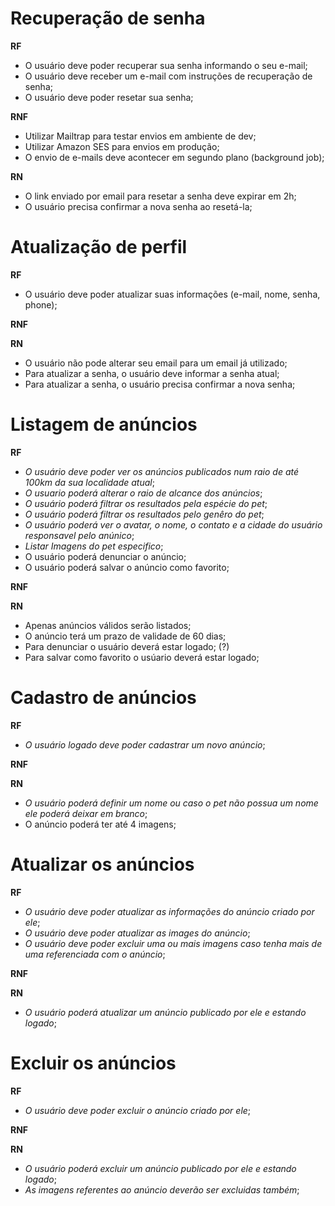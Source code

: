 # Recuperação de senha

**RF**

- O usuário deve poder recuperar sua senha informando o seu e-mail;
- O usuário deve receber um e-mail com instruções de recuperação de senha;
- O usuário deve poder resetar sua senha;

**RNF**

- Utilizar Mailtrap para testar envios em ambiente de dev;
- Utilizar Amazon SES para envios em produção;
- O envio de e-mails deve acontecer em segundo plano (background job);


**RN**

- O link enviado por email para resetar a senha deve expirar em 2h;
- O usuário precisa confirmar a nova senha ao resetá-la;

# Atualização de perfil

**RF**

- O usuário deve poder atualizar suas informações (e-mail, nome, senha, phone);

**RNF**

**RN**

- O usuário não pode alterar seu email para um email já utilizado;
- Para atualizar a senha, o usuário deve informar a senha atual;
- Para atualizar a senha, o usuário precisa confirmar a nova senha;

# Listagem de anúncios

**RF**

- _O usuário deve poder ver os anúncios publicados num raio de até 100km da sua localidade atual_;
- _O usuario poderá alterar o raio de alcance dos anúncios_;
- _O usuário poderá filtrar os resultados pela espécie do pet_;
- _O usuário poderá filtrar os resultados pelo genêro do pet_; 
- _O usuário poderá ver o avatar, o nome, o contato e a cidade do usuário responsavel pelo anúnico_;
- _Listar Imagens do pet especifico_;
- O usuário poderá denunciar o anúncio;
- O usuário poderá salvar o anúncio como favorito;

**RNF**

**RN**
- Apenas anúncios válidos serão listados;
- O anúncio terá um prazo de validade de 60 dias;
- Para denunciar o usuário deverá estar logado; (?)
- Para salvar como favorito o usúario deverá estar logado;


# Cadastro de anúncios

**RF**
- _O usuário logado deve poder cadastrar um novo anúncio_;

**RNF**

**RN**
- _O usuário poderá definir um nome ou caso o pet não possua um nome ele poderá deixar em branco_;
- O anúncio poderá ter até 4 imagens;

# Atualizar os anúncios

**RF**
- _O usuário deve poder atualizar as informações do anúncio criado por ele_;
- _O usuário deve poder atualizar as images do anúncio_;
- _O usuário deve poder excluir uma ou mais imagens caso tenha mais de uma referenciada com o anúncio_;

**RNF**

**RN**
- _O usuário poderá atualizar um anúncio publicado por ele e estando logado_;

# Excluir os anúncios


**RF**
- _O usuário deve poder excluir o anúncio criado por ele_;

**RNF**

**RN**
- _O usuário poderá excluir um anúncio publicado por ele e estando logado_;
- _As imagens referentes ao anúncio deverão ser excluidas também_;